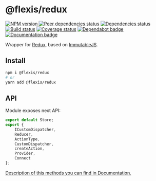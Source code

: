# @flexis/redux

[![NPM version][npm]][npm-url]
[![Peer dependencies status][peer-deps]][peer-deps-url]
[![Dependencies status][deps]][deps-url]
[![Build status][build]][build-url]
[![Coverage status][coverage]][coverage-url]
[![Dependabot badge][dependabot]][dependabot-url]
[![Documentation badge][documentation]][documentation-url]

[npm]: https://img.shields.io/npm/v/@flexis/redux.svg
[npm-url]: https://npmjs.com/package/@flexis/redux

[peer-deps]: https://david-dm.org/TrigenSoftware/flexis-redux/peer-status.svg
[peer-deps-url]: https://david-dm.org/TrigenSoftware/flexis-redux?type=peer

[deps]: https://david-dm.org/TrigenSoftware/flexis-redux.svg
[deps-url]: https://david-dm.org/TrigenSoftware/flexis-redux

[build]: http://img.shields.io/travis/com/TrigenSoftware/flexis-redux/master.svg
[build-url]: https://travis-ci.com/TrigenSoftware/flexis-redux

[coverage]: https://img.shields.io/coveralls/TrigenSoftware/flexis-redux.svg
[coverage-url]: https://coveralls.io/r/TrigenSoftware/flexis-redux

[dependabot]: https://api.dependabot.com/badges/status?host=github&repo=TrigenSoftware/flexis-redux
[dependabot-url]: https://dependabot.com/

[documentation]: https://img.shields.io/badge/API-Documentation-2b7489.svg
[documentation-url]: https://trigensoftware.github.io/flexis-redux

Wrapper for [Redux](https://github.com/reactjs/redux), based on [ImmutableJS](https://github.com/facebook/immutable-js/).

## Install

```sh
npm i @flexis/redux
# or
yarn add @flexis/redux
```

## API

Module exposes next API:

```js
export default Store;
export {
	ICustomDispatcher,
	Reducer,
	ActionType,
	CustomDispatcher,
	createAction,
	Provider,
	Connect
};
```

[Description of this methods you can find in Documentation.](https://trigensoftware.github.io/flexis-redux/index.html)
